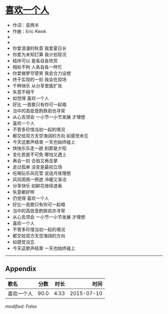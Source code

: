 # [喜欢一个人](https://music.163.com/song?id=33111726)

* 作词：袁两半
* 作曲：Eric Kwok
*
*
* 你爱浪漫的秋意 我爱夏日长
* 你爱为未知打算 我计划现况
* 结伴可以 是各自各欣赏
* 相处不拘 人各自各一样忙
* 你爱做梦尽管笑 我会合力设想
* 终于实现的一刻 我会在现场
* 千种快乐 从分享里面扩张
* 失意不相干
* 如觉得 喜欢一个人
* 好比 一首歌只有你可一起唱
* 当中的高低音韵跌宕也寻常
* 从心去领会 一小节一小节发展 才理想
* 喜欢一个人
* 不管多珍惜当初一起的境况
* 都交给双方天空海阔的方向 如感觉未忘
* 今天这歌声结束 一天也始终碰上
* 快快乐乐走一趟 刹那是夕阳
* 变化若是不可免 哪怕又遇上
* 再会一刻 合拍又再击掌
* 走过孤单 没变是最初立场
* 吃喝玩乐风花雪 说说月夜理想
* 风风雨雨一把遮 冷暖又渐凉
* 分享快乐 如鲜花继续透香
* 失意都好样
* 仍觉得 喜欢一个人
* 好比一首歌只有你可一起唱
* 当中的高低音韵跌宕亦寻常
* 从心去领会 一小节一小节发展 才理想
* 喜欢一个人
* 不管多珍惜当初一起的境况
* 都交给双方天空海阔的方向
* 如感觉没忘
* 今天这歌声结束 一天也始终碰上


---

## Appendix

|歌名|分数|时长|时间|
|:---|:---:|---:|---:|
|喜欢一个人|90.0|4:33|2015-07-10

*modified: False*